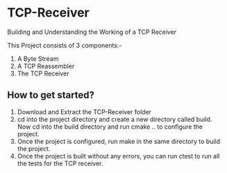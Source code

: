 # TCP-Receiver
Building and Understanding the Working of a TCP Receiver

This Project consists of 3 components:-
1) A Byte Stream
2) A TCP Reassembler
3) The TCP Receiver

## How to get started?
1) Download and Extract the TCP-Receiver folder
2) cd into the project directory and create a new directory called build. Now cd into the build directory and run cmake .. to configure the project.
3) Once the project is configured, run make in the same directory to build the project.
4) Once the project is built without any errors, you can run ctest to run all the tests for the TCP receiver.
